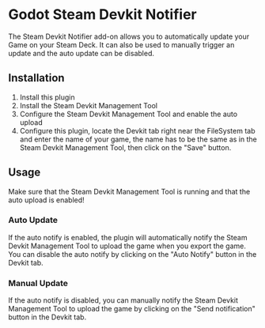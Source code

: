 # Godot Steam Devkit Notifier
The Steam Devkit Notifier add-on allows you to automatically update your Game on your Steam Deck. It can also be used to manually trigger an update and the auto update can be disabled.

## Installation
1. Install this plugin
2. Install the Steam Devkit Management Tool
3. Configure the Steam Devkit Management Tool and enable the auto upload
4. Configure this plugin, locate the Devkit tab right near the FileSystem tab and enter the name of your game, the name has to be the same as in the Steam Devkit Management Tool, then click on the "Save" button.

## Usage
Make sure that the Steam Devkit Management Tool is running and that the auto upload is enabled!

### Auto Update
If the auto notify is enabled, the plugin will automatically notify the Steam Devkit Management Tool to upload the game when you export the game. You can disable the auto notify by clicking on the "Auto Notify" button in the Devkit tab.

### Manual Update
If the auto notify is disabled, you can manually notify the Steam Devkit Management Tool to upload the game by clicking on the "Send notification" button in the Devkit tab.
